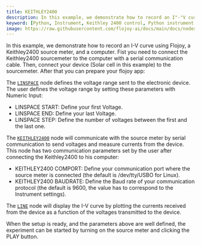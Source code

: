 ```yaml
---
title: KEITHLEY2400
description: In this example, we demonstrate how to record an I"-"V curve using Flojoy, a Keithley 2400 source meter, and a computer.
keyword: [Python, Instrument, Keithley 2400 control, Python instrument integration, Measurement and analysis, Python"-"based instrument control, Keithley instrument control, Enhance measurements with Python, Python"-"based measurement techniques, Streamline instrument usage, Accurate data analysis,Python integration with Keithley 2400]
image: https://raw.githubusercontent.com/flojoy-ai/docs/main/docs/nodes/INSTRUMENTS/KEITHLEY/KEITHLEY2/examples/EX1/output.jpeg
--- 
```


In this example, we demonstrate how to record an I-V curve using Flojoy, a Keithley2400 source meter, and a computer. Fist you need to connect the Keithley2400 sourcemeter to the computer with a serial communication cable. Then, connect your device (Solar cell in this example) to the sourcemeter. After that you can prepare your flojoy app:

The [`LINSPACE`](https://github.com/flojoy-io/nodes/blob/main/GENERATORS/SIMULATIONS/LINSPACE/LINSPACE.py) node defines the voltage range sent to the electronic device. The user defines the voltage range by setting these parameters with Numeric Input:

- LINSPACE START: Define your first Voltage.
- LINSPACE END: Define your last Voltage.
- LINSPACE STEP: Define the number of voltages between the first and the last one.

The [`KEITHLEY2400`](https://github.com/flojoy-io/nodes/blob/main/INSTRUMENTS/KEITHLEY/KEITHLEY2400/KEITHLEY2400.py) node will communicate with the source meter by serial communication to send voltages and measure currents from the device. This node has two communication parameters set by the user after connecting the Keithley2400 to his computer:

- KEITHLEY2400 COMPORT: Define your communication port where the source meter is connected (the default is /dev/tty/USBO for Linux).
- KEITHLEY2400 BAUDRATE: Define the Baud rate of your communication protocol (the default is 9600, the value has to correspond to the Instrument settings).

The [`LINE`](https://github.com/flojoy-io/nodes/blob/main/VISUALIZERS/PLOTLY/LINE/LINE.py) node will display the I-V curve by plotting the currents received from the device as a function of the voltages transmitted to the device.

When the setup is ready, and the parameters above are well defined, the experiment can be started by turning on the source meter and clicking the PLAY button.